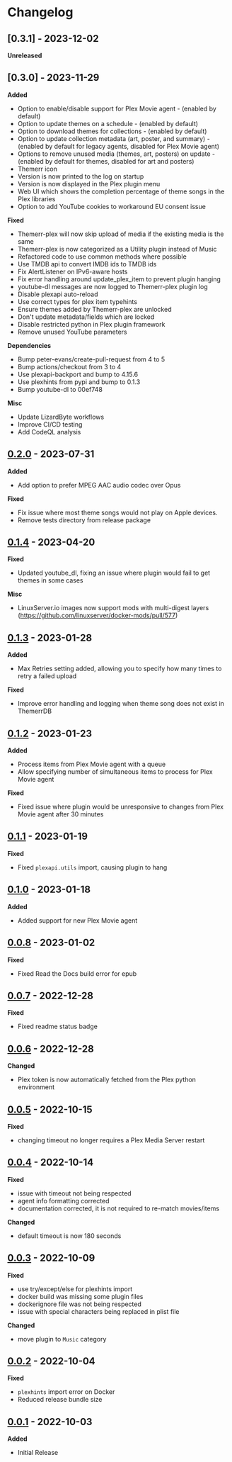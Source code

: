 # Changelog

## [0.3.1] - 2023-12-02
**Unreleased**

## [0.3.0] - 2023-11-29
**Added**
- Option to enable/disable support for Plex Movie agent - (enabled by default)
- Option to update themes on a schedule - (enabled by default)
- Option to download themes for collections - (enabled by default)
- Option to update collection metadata (art, poster, and summary) -
  (enabled by default for legacy agents, disabled for Plex Movie agent)
- Options to remove unused media (themes, art, posters) on update -
  (enabled by default for themes, disabled for art and posters)
- Themerr icon
- Version is now printed to the log on startup
- Version is now displayed in the Plex plugin menu
- Web UI which shows the completion percentage of theme songs in the Plex libraries
- Option to add YouTube cookies to workaround EU consent issue

**Fixed**
- Themerr-plex will now skip upload of media if the existing media is the same
- Themerr-plex is now categorized as a Utility plugin instead of Music
- Refactored code to use common methods where possible
- Use TMDB api to convert IMDB ids to TMDB ids
- Fix AlertListener on IPv6-aware hosts
- Fix error handling around update_plex_item to prevent plugin hanging
- youtube-dl messages are now logged to Themerr-plex plugin log
- Disable plexapi auto-reload
- Use correct types for plex item typehints
- Ensure themes added by Themerr-plex are unlocked
- Don't update metadata/fields which are locked
- Disable restricted python in Plex plugin framework
- Remove unused YouTube parameters

**Dependencies**
- Bump peter-evans/create-pull-request from 4 to 5
- Bump actions/checkout from 3 to 4
- Use plexapi-backport and bump to 4.15.6
- Use plexhints from pypi and bump to 0.1.3
- Bump youtube-dl to 00ef748

**Misc**
- Update LizardByte workflows
- Improve CI/CD testing
- Add CodeQL analysis

## [0.2.0] - 2023-07-31
**Added**
- Add option to prefer MPEG AAC audio codec over Opus

**Fixed**
- Fix issue where most theme songs would not play on Apple devices.
- Remove tests directory from release package

## [0.1.4] - 2023-04-20
**Fixed**
- Updated youtube_dl, fixing an issue where plugin would fail to get themes in some cases

**Misc**
- LinuxServer.io images now support mods with multi-digest layers (https://github.com/linuxserver/docker-mods/pull/577)

## [0.1.3] - 2023-01-28
**Added**
- Max Retries setting added, allowing you to specify how many times to retry a failed upload

**Fixed**
- Improve error handling and logging when theme song does not exist in ThemerrDB

## [0.1.2] - 2023-01-23
**Added**
- Process items from Plex Movie agent with a queue
- Allow specifying number of simultaneous items to process for Plex Movie agent

**Fixed**
- Fixed issue where plugin would be unresponsive to changes from Plex Movie agent after 30 minutes

## [0.1.1] - 2023-01-19
**Fixed**
- Fixed `plexapi.utils` import, causing plugin to hang

## [0.1.0] - 2023-01-18
**Added**
- Added support for new Plex Movie agent

## [0.0.8] - 2023-01-02
**Fixed**
- Fixed Read the Docs build error for epub

## [0.0.7] - 2022-12-28
**Fixed**
- Fixed readme status badge

## [0.0.6] - 2022-12-28
**Changed**
- Plex token is now automatically fetched from the Plex python environment

## [0.0.5] - 2022-10-15
**Fixed**
- changing timeout no longer requires a Plex Media Server restart

## [0.0.4] - 2022-10-14
**Fixed**
- issue with timeout not being respected
- agent info formatting corrected
- documentation corrected, it is not required to re-match movies/items

**Changed**
- default timeout is now 180 seconds

## [0.0.3] - 2022-10-09
**Fixed**
- use try/except/else for plexhints import
- docker build was missing some plugin files
- dockerignore file was not being respected
- issue with special characters being replaced in plist file

**Changed**
- move plugin to `Music` category

## [0.0.2] - 2022-10-04
**Fixed**
- `plexhints` import error on Docker
- Reduced release bundle size

## [0.0.1] - 2022-10-03
**Added**
- Initial Release

[0.0.1]: https://github.com/lizardbyte/themerr-plex/releases/tag/v0.0.1
[0.0.2]: https://github.com/lizardbyte/themerr-plex/releases/tag/v0.0.2
[0.0.3]: https://github.com/lizardbyte/themerr-plex/releases/tag/v0.0.3
[0.0.4]: https://github.com/lizardbyte/themerr-plex/releases/tag/v0.0.4
[0.0.5]: https://github.com/lizardbyte/themerr-plex/releases/tag/v0.0.5
[0.0.6]: https://github.com/lizardbyte/themerr-plex/releases/tag/v0.0.6
[0.0.7]: https://github.com/lizardbyte/themerr-plex/releases/tag/v0.0.7
[0.0.8]: https://github.com/lizardbyte/themerr-plex/releases/tag/v0.0.8
[0.1.0]: https://github.com/lizardbyte/themerr-plex/releases/tag/v0.1.0
[0.1.1]: https://github.com/lizardbyte/themerr-plex/releases/tag/v0.1.1
[0.1.2]: https://github.com/lizardbyte/themerr-plex/releases/tag/v0.1.2
[0.1.3]: https://github.com/lizardbyte/themerr-plex/releases/tag/v0.1.3
[0.1.4]: https://github.com/lizardbyte/themerr-plex/releases/tag/v0.1.4
[0.2.0]: https://github.com/lizardbyte/themerr-plex/releases/tag/v0.2.0
